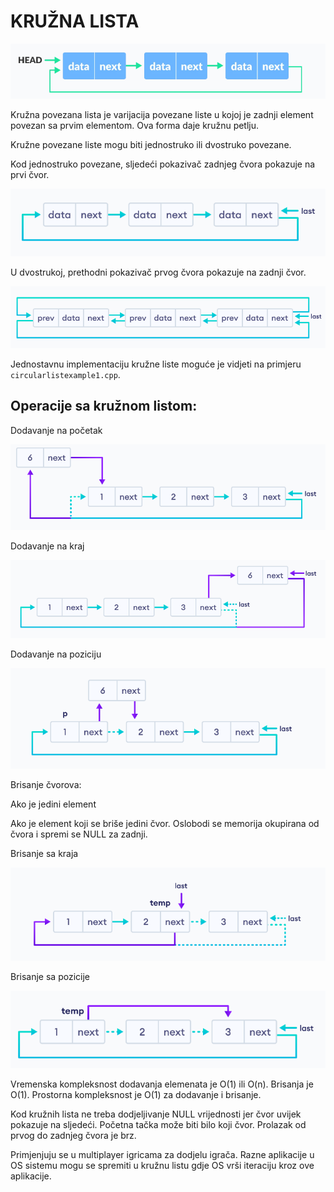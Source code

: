 # KRUŽNA LISTA

<img src="../images/kruznalista.png" />

Kružna povezana lista je varijacija povezane liste u kojoj je zadnji element povezan sa prvim elementom. Ova forma daje kružnu petlju.

Kružne povezane liste mogu biti jednostruko ili dvostruko povezane.

Kod jednostruko povezane, sljedeći pokazivač zadnjeg čvora pokazuje na prvi čvor.

<img src="../images/kruznajednostruka.png" />

U dvostrukoj, prethodni pokazivač prvog čvora pokazuje na zadnji čvor.

<img src="../images/kruznadvostruka.png" />

Jednostavnu implementaciju kružne liste moguće je vidjeti na primjeru ```circularlistexample1.cpp```.

## Operacije sa kružnom listom:

Dodavanje na početak

<img src="images/dodavanjenapocetak.png">

Dodavanje na kraj

<img src="images/dodavanjenakraj.png">

Dodavanje na poziciju

<img src="images/dodavanjenapoziciju.png">

Brisanje čvorova:

Ako je jedini element

Ako je element koji se briše jedini čvor. Oslobodi se memorija okupirana od čvora i spremi se NULL za zadnji.

Brisanje sa kraja

<img src="images/brisanjesakraja.png">

Brisanje sa pozicije

<img src="images/brisanjesapozicije.png">

Vremenska kompleksnost dodavanja elemenata je O(1) ili O(n). Brisanja je O(1). Prostorna kompleksnost je O(1) za dodavanje i brisanje.

Kod kružnih lista ne treba dodjeljivanje NULL vrijednosti jer čvor uvijek pokazuje na sljedeći. Početna tačka može biti bilo koji čvor. Prolazak od prvog do zadnjeg čvora je brz.

Primjenjuju se u multiplayer igricama za dodjelu igrača. Razne aplikacije u OS sistemu mogu se spremiti u kružnu listu gdje OS vrši iteraciju kroz ove aplikacije.